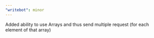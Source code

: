 ```yaml
---
"writebot": minor
---
```


Added ability to use Arrays and thus send multiple request (for each element of that array)
